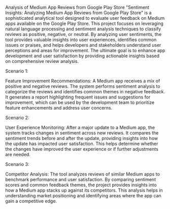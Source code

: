 Analysis of Medium App Reviews from Google Play Store
"Sentiment Insights: Analyzing Medium App Reviews from Google Play Store" is a sophisticated analytical tool designed to evaluate user feedback on Medium apps available on the Google Play Store. This project focuses on leveraging natural language processing and sentiment analysis techniques to classify reviews as positive, negative, or neutral. By analyzing user sentiments, the tool provides valuable insights into user experiences, identifies common issues or praises, and helps developers and stakeholders understand user perceptions and areas for improvement. The ultimate goal is to enhance app development and user satisfaction by providing actionable insights based on comprehensive review analysis.



Scenario 1:

Feature Improvement Recommendations: A Medium app receives a mix of positive and negative reviews. The system performs sentiment analysis to categorize the reviews and identifies common themes in negative feedback. It generates a report highlighting frequent issues and suggestions for improvement, which can be used by the development team to prioritize feature enhancements and address user concerns.

Scenario 2:

User Experience Monitoring: After a major update to a Medium app, the system tracks changes in sentiment across new reviews. It compares the sentiment trends before and after the update, providing insights into how the update has impacted user satisfaction. This helps determine whether the changes have improved the user experience or if further adjustments are needed.

Scenario 3:

Competitor Analysis: The tool analyzes reviews of similar Medium apps to benchmark performance and user satisfaction. By comparing sentiment scores and common feedback themes, the project provides insights into how a Medium app stacks up against its competitors. This analysis helps in understanding market positioning and identifying areas where the app can gain a competitive edge.

